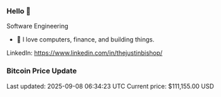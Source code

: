 ### Hello 🤙  

Software Engineering

- 🔭 I love computers, finance, and building things.
  
LinkedIn: https://www.linkedin.com/in/thejustinbishop/  













































































































































































































































































































































































































































































































































































































































































































































































































































































































































































































































































### Bitcoin Price Update
Last updated: 2025-09-08 06:34:23 UTC
Current price: $111,155.00 USD
